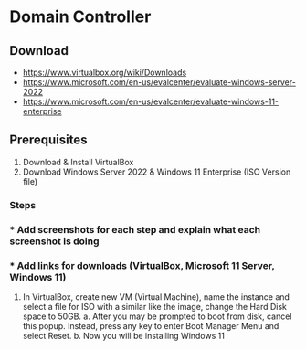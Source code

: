 # Domain Controller

## Download

- https://www.virtualbox.org/wiki/Downloads
- https://www.microsoft.com/en-us/evalcenter/evaluate-windows-server-2022
- https://www.microsoft.com/en-us/evalcenter/evaluate-windows-11-enterprise

## Prerequisites 
1. Download & Install VirtualBox
2. Download Windows Server 2022 & Windows 11 Enterprise (ISO Version file)


### Steps
### * Add screenshots for each step and explain what each screenshot is doing
### * Add links for downloads (VirtualBox, Microsoft 11 Server, Windows 11)

1. In VirtualBox, create new VM (Virtual Machine), name the instance and select a file for ISO with a similar like the image, change the Hard Disk space to 50GB.
     a. After you may be prompted to boot from disk, cancel this popup. Instead, press any key to enter Boot Manager Menu and select Reset.
     b. Now you will be installing Windows 11

